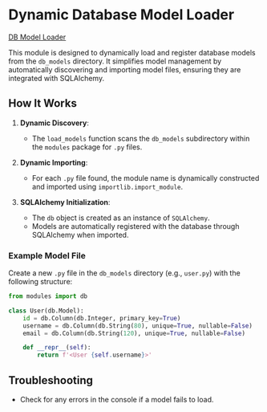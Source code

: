 # Dynamic Database Model Loader

[DB Model Loader](../GameServer/modules/models.py)

This module is designed to dynamically load and register database models from the `db_models` directory. 
It simplifies model management by automatically discovering and importing model files, ensuring they are integrated with SQLAlchemy.

## How It Works

1. **Dynamic Discovery**:
   - The `load_models` function scans the `db_models` subdirectory within the `modules` package for `.py` files.

2. **Dynamic Importing**:
   - For each `.py` file found, the module name is dynamically constructed and imported using `importlib.import_module`.

3. **SQLAlchemy Initialization**:
   - The `db` object is created as an instance of `SQLAlchemy`.
   - Models are automatically registered with the database through SQLAlchemy when imported.




### Example Model File

Create a new `.py` file in the `db_models` directory (e.g., `user.py`) with the following structure:

```python
from modules import db

class User(db.Model):
    id = db.Column(db.Integer, primary_key=True)
    username = db.Column(db.String(80), unique=True, nullable=False)
    email = db.Column(db.String(120), unique=True, nullable=False)

    def __repr__(self):
        return f'<User {self.username}>'
```

## Troubleshooting

- Check for any errors in the console if a model fails to load.
